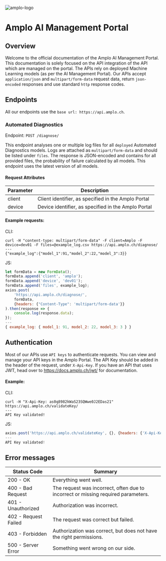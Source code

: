 ![amplo-logo](https://amplo.ch/wp-content/uploads/2020/07/28july-normal-1.png)


# Amplo AI Management Portal
## Overview
Welcome to the official documentation of the Amplo AI  Management Portal.
This documentation is solely focused on the API integration of the API which are managed on the portal. 
The APIs rely on deployed Machine Learning models (as per the AI Management Portal).
Our APIs accept `application/json` and `multipart/form-data` request data, return `json-encoded` responses and use standard `http` response codes.

## Endpoints
All our endpoints use the `base url: https://api.amplo.ch`.

### Automated Diagnostics
Endpoint: `POST /diagnose/`

This endpoint analyses one or multiple log files for all `deployed` Automated Diagnostics models. 
Logs are attached as `multipart/form-data` and should be listed under `files`. 
The response is JSON-encoded and contains for all provided files, the probability of failure calculated by all models.
This endpoint uses the latest version of all models. 

#### Request Attributes
Parameter | Description
---|---
client | Client identifier, as specified in the Amplo Portal
device | Device identifier, as specified in the Amplo Portal


#### Example requests:

CLI: 
```
curl -H "content-type: multipart/form-data" -F client=Amplo -F device=dev01 -F files=@example_log.csv https://api.amplo.ch/diagnose/
---
{"example_log":{"model_1":91,"model_2":22,"model_3":3}}
```
JS: 
```javascript
let formData = new FormData();
formData.append('client', 'amplo');
formData.append('device', 'dev01');
formData.append('files', example_log);
axios.post(
    'https://api.amplo.ch/diagnose/', 
    formData, 
    {headers: {"Content-Type": 'multipart/form-data'}}
).then(response => {
    console.log(response.data);
}); 
--- 
{ example_log: { model_1: 91, model_2: 22, model_3: 3 } }
```
## Authentication
Most of our APIs use `API keys` to authenticate requests. 
You can view and manage your API keys in the Amplo Portal. 
The API Key should be added in the header of the request, under `X-Api-Key`.
If you have an API that uses JWT, head over to https://docs.amplo.ch/jwt/ for documentation.

#### Example:
CLI:
```cli
curl -H "X-Api-Key: as0q8982kWaS23SQWwe0J2EDas21" https://api.amplo.ch/validateKey/
---
API Key validated!
```
JS:
```js
axios.post('https://api.amplo.ch/validateKey', {}, {headers: {'X-Api-Key': 'as0q8982kWaS23SQWwe0J2EDas21'}})
---
API Key validated!
```

## Error messages
Status Code | Summary
---|---
200 - OK | Everything went well. 
400 - Bad Request | The request was incorrect, often due to incorrect or missing required parameters.
401 - Unauthorized | Authorization was incorrect.
402 - Request Failed | The request was correct but failed.
403 - Forbidden | Authorization was correct, but does not have the right permissions.
500 - Server Error | Something went wrong on our side. 





